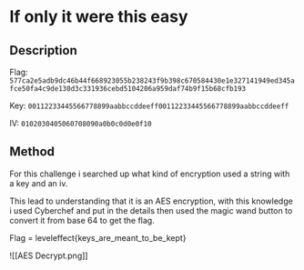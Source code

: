 # If only it were this easy

## Description

Flag: `577ca2e5adb9dc46b44f668923055b238243f9b398c670584430e1e327141949ed345afce50fa4c9de130d3c331936cebd5104206a959daf74b9f15b68cfb193`

Key: `00112233445566778899aabbccddeeff00112233445566778899aabbccddeeff`

IV: `0102030405060708090a0b0c0d0e0f10`

## Method

For this challenge i searched up what kind of encryption used a string with a key and an iv.

This lead to understanding that it is an AES encryption, with this knowledge i used Cyberchef and put in the details then used the magic wand button to convert it from base 64 to get the flag.

Flag = leveleffect{keys_are_meant_to_be_kept}


![[AES Decrypt.png]]